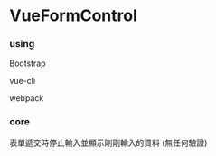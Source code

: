 # VueFormControl

### using

  Bootstrap 
  
  vue-cli
  
  webpack

### core

  表單遞交時停止輸入並顯示剛剛輸入的資料
  (無任何驗證)
